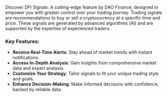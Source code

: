 Discover DFI Signals: A cutting-edge feature by DAO Finance, designed to empower you with greater control over your trading journey. Trading signals are recommendations to buy or sell a cryptocurrency at a specific time and price. These signals are generated by advanced algorithms (AI) and are supported by the expertise of experienced traders.

### Key Features:

- **Receive Real-Time Alerts**: Stay ahead of market trends with instant notifications.
- **Access In-Depth Analysis**: Gain insights from comprehensive market data and expert analysis.
- **Customize Your Strategy**: Tailor signals to fit your unique trading style and goals.
- **Enhance Decision-Making**: Make informed decisions with confidence, backed by reliable data.